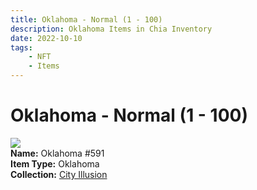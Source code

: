 ```yaml
---
title: Oklahoma - Normal (1 - 100)
description: Oklahoma Items in Chia Inventory
date: 2022-10-10
tags:
    - NFT
    - Items
---
```


# Oklahoma - Normal (1 - 100)
<div class="item_thumbnail">
<img loading="lazy" src="https://h6pqaawvxdouogvokqjo4oyygkixtksvxiijwqoodb36iwobrm.arweave.net/P58AAtW43UcarlQS7jsYMpF5qlW6EJtBzhh35FnBi_0"><br/>
<div><strong>Name:</strong> Oklahoma #591</div>
<div><strong>Item Type:</strong> Oklahoma</div>
<div><strong>Collection:</strong> <a href="https://www.spacescan.io/xch/nft/collection/col1lend2dcn558km4wcwta4xnkfv3xpcmlp9kyt0m909emvfxechlyqdl5ndg">City Illusion</a></div>
</div>

